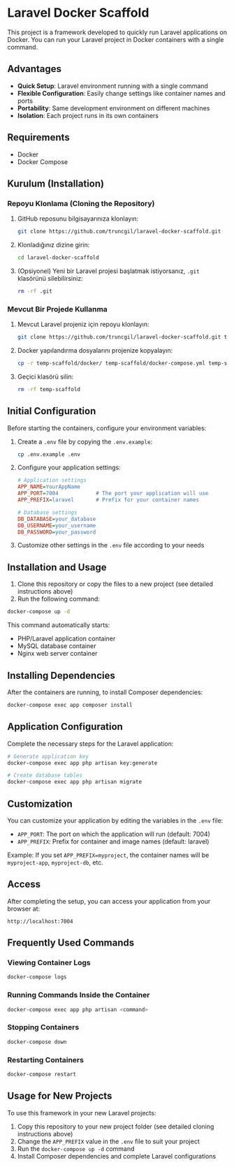 # Laravel Docker Scaffold

This project is a framework developed to quickly run Laravel applications on Docker. You can run your Laravel project in Docker containers with a single command.

## Advantages

- **Quick Setup**: Laravel environment running with a single command
- **Flexible Configuration**: Easily change settings like container names and ports
- **Portability**: Same development environment on different machines
- **Isolation**: Each project runs in its own containers

## Requirements

- Docker
- Docker Compose

## Kurulum (Installation)

### Repoyu Klonlama (Cloning the Repository)

1. GitHub reposunu bilgisayarınıza klonlayın:
   ```bash
   git clone https://github.com/truncgil/laravel-docker-scaffold.git
   ```

2. Klonladığınız dizine girin:
   ```bash
   cd laravel-docker-scaffold
   ```

3. (Opsiyonel) Yeni bir Laravel projesi başlatmak istiyorsanız, `.git` klasörünü silebilirsiniz:
   ```bash
   rm -rf .git
   ```

### Mevcut Bir Projede Kullanma

1. Mevcut Laravel projeniz için repoyu klonlayın:
   ```bash
   git clone https://github.com/truncgil/laravel-docker-scaffold.git temp-scaffold
   ```

2. Docker yapılandırma dosyalarını projenize kopyalayın:
   ```bash
   cp -r temp-scaffold/docker/ temp-scaffold/docker-compose.yml temp-scaffold/.env.example your-project/
   ```

3. Geçici klasörü silin:
   ```bash
   rm -rf temp-scaffold
   ```

## Initial Configuration

Before starting the containers, configure your environment variables:

1. Create a `.env` file by copying the `.env.example`:
   ```bash
   cp .env.example .env
   ```

2. Configure your application settings:
   ```ini
   # Application settings
   APP_NAME=YourAppName
   APP_PORT=7004            # The port your application will use
   APP_PREFIX=laravel       # Prefix for your container names
   
   # Database settings
   DB_DATABASE=your_database
   DB_USERNAME=your_username
   DB_PASSWORD=your_password
   ```

3. Customize other settings in the `.env` file according to your needs

## Installation and Usage

1. Clone this repository or copy the files to a new project (see detailed instructions above)
2. Run the following command:

```bash
docker-compose up -d
```

This command automatically starts:
- PHP/Laravel application container
- MySQL database container
- Nginx web server container

## Installing Dependencies

After the containers are running, to install Composer dependencies:

```bash
docker-compose exec app composer install
```

## Application Configuration

Complete the necessary steps for the Laravel application:

```bash
# Generate application key
docker-compose exec app php artisan key:generate

# Create database tables
docker-compose exec app php artisan migrate
```

## Customization

You can customize your application by editing the variables in the `.env` file:

- `APP_PORT`: The port on which the application will run (default: 7004)
- `APP_PREFIX`: Prefix for container and image names (default: laravel)

Example: If you set `APP_PREFIX=myproject`, the container names will be `myproject-app`, `myproject-db`, etc.

## Access

After completing the setup, you can access your application from your browser at:

```
http://localhost:7004
```

## Frequently Used Commands

### Viewing Container Logs

```bash
docker-compose logs
```

### Running Commands Inside the Container

```bash
docker-compose exec app php artisan <command>
```

### Stopping Containers

```bash
docker-compose down
```

### Restarting Containers

```bash
docker-compose restart
```

## Usage for New Projects

To use this framework in your new Laravel projects:

1. Copy this repository to your new project folder (see detailed cloning instructions above)
2. Change the `APP_PREFIX` value in the `.env` file to suit your project
3. Run the `docker-compose up -d` command
4. Install Composer dependencies and complete Laravel configurations